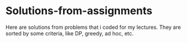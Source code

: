 # Solutions-from-assignments
Here are solutions from problems that i coded for my lectures. They are sorted by some criteria, like DP, greedy, ad hoc, etc.
